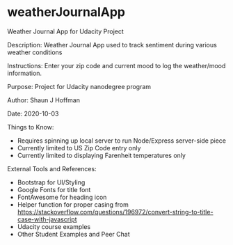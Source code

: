 # weatherJournalApp
Weather Journal App for Udacity Project

Description:
Weather Journal App used to track sentiment during various weather conditions

Instructions:
Enter your zip code and current mood to log the weather/mood information.

Purpose:
Project for Udacity nanodegree program

Author:
Shaun J Hoffman

Date:
2020-10-03

Things to Know:
* Requires spinning up local server to run Node/Express server-side piece
* Currently limited to US Zip Code entry only
* Currently limited to displaying Farenheit temperatures only

External Tools and References:
* Bootstrap for UI/Styling
* Google Fonts for title font
* FontAwesome for heading icon
* Helper function for proper casing from https://stackoverflow.com/questions/196972/convert-string-to-title-case-with-javascript
* Udacity course examples
* Other Student Examples and Peer Chat
